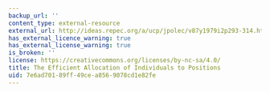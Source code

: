 ```yaml
---
backup_url: ''
content_type: external-resource
external_url: http://ideas.repec.org/a/ucp/jpolec/v87y1979i2p293-314.html
has_external_licence_warning: true
has_external_license_warning: true
is_broken: ''
license: https://creativecommons.org/licenses/by-nc-sa/4.0/
title: The Efficient Allocation of Individuals to Positions
uid: 7e6ad701-89ff-49ce-a856-9078cd1e82fe
---
```

